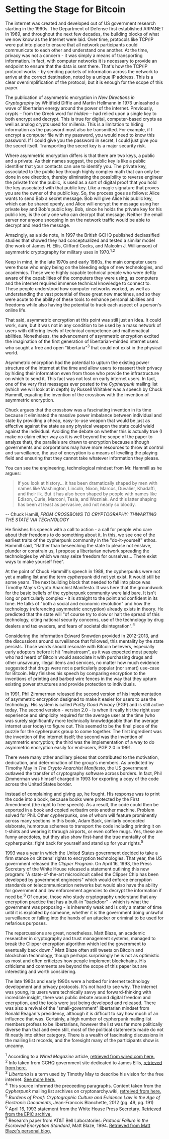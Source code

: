 # Setting the Stage for Bitcoin

The internet was created and developed out of US government research starting in the 1960s. The Department of Defense first established ARPANET in 1969, and throughout the next few decades, the building blocks of what we now know as the Internet were laid. Over time, protocols like TCP/IP were put into place to ensure that all network participants could communicate to each other and understand one another. At the time, privacy was not a concern - it was simply a means of transporting information. In fact, with computer networks it is necessary to provide an endpoint to ensure that the data is sent there. That's how the TCP/IP protocol works - by sending packets of information across the network to arrive at the correct destination, noted by a unique IP address. This is a clear oversimplification of the protocol, but it is enough for the scope of this paper.

The publication of asymmetric encryption in _New Directions in Cryptography_ by Whitfield Diffie and Martin Hellmann in 1976 unleashed a wave of libertarian energy around the power of the internet. Previously, crypts – from the Greek word for _hidden_ – had relied upon a single key to both encrypt and decrypt. This is true for digital, computer-based crypts as well as analog crypts used for millenia. This is a limitation to hiding information as the password must also be transmitted. For example, if I encrypt a computer file with my password, you would need to know this password. If I could give you the password in secret, I could just give you the secret itself. Transporting the secret key is a major security risk.

Where asymmetric encryption differs is that there are two keys, a public and a private. As their names suggest, the public key is like a public identifier that your contacts can use to identify you. The private key, associated to the public key through highly complex math that can only be done in one direction, thereby eliminating the possibility to reverse engineer the private from the public, is used as a sort of digital proof that you hold the key associated with that public key. Like a magic signature that proves you are the owner of the public key. So, the process goes as follows: Alice wants to send Bob a secret message. Bob will give Alice his public key, which can be shared openly, and Alice will encrypt the message using her private key and Bob's public key. Bob, since he holds the private key for his public key, is the only one who can decrypt that message. Neither the email server nor anyone snooping in on the network traffic would be able to decrypt and read the message.

Amazingly, as a side note, in 1997 the British GCHQ published declassified studies that showed they had conceptualized and tested a similar model (the work of James H. Ellis, Clifford Cocks, and Malcolm J. Williamson) of asymmetric cryptography for military uses in 1970.<sup>1,2</sup>

Keep in mind, in the late 1970s and early 1980s, the main computer users were those who enjoy being on the bleeding edge of new technologies, and academics. These were highly capable technical people who were deftly aware of the capabilities of the computers they were using, as computers and the internet required immense technical knowledge to connect to. These people understood how computer networks worked, as well as understanding the vast potential of these great new machines, and so they were acute to the ability of these tools to enhance personal abilities and freedoms while also having the potential to track each aspect of a person's online life.

That said, asymmetric encryption at this point was still just an idea. It could work, sure, but it was not in any condition to be used by a mass network of users with differing levels of technical competence and mathematical abilities. Nonetheless, the advancement of asymmetric encryption excited the imagination of the first generation of libertarian-minded internet users who sought a free and open "libertaria"<sup>3</sup> that could not exist in the physical world.

Asymmetric encryption had the potential to upturn the existing power structure of the internet at the time and allow users to reassert their privacy by hiding their information even from those who provide the infrastructure on which to send it. This fact was not lost on early internet users. In fact, one of the very first messages ever posted to the _Cypherpunk_ mailing list (which we will look at in depth) by Russell Whitaker was a speech by Chuck Hammill, equating the invention of the crossbow with the invention of asymmetric encryption.

Chuck argues that the crossbow was a fascinating invention in its time because it eliminated the massive power imbalance between individual and state by providing a cheap, easy-to-use weapon that would be just as effective against the state as any physical weapon the state could wield against the individual. Avoiding the debate on whether this is actually true (I make no claim either way as it is well beyond the scope of the paper to analyze that), the parallels are drawn to encryption because although governments and corporations may have more resources to throw at control and surveillance, the use of encryption is a means of levelling the playing field and ensuring that they cannot take whatever information they please.

You can see the engineering, technological mindset from Mr. Hammill as he argues:

> If you look at history... it has been dramatically shaped by men with names like Washington, Lincoln, Nixon, Marcos, Duvalier, Khadaffi, and their ilk. But it has also been shaped by people with names like Edison, Curie, Marconi, Tesla, and Wozniak. And this latter shaping has been at least as pervasive, and not nearly so bloody.

-- Chuck Hamill, _FROM CROSSBOWS TO CRYPTOGRAPHY: THWARTING THE STATE VIA TECHNOLOGY_

He finishes his speech with a call to action - a call for people who care about their freedoms to do something about it. In this, we see one of the earliest traits of the cypherpunk community in the "do-it-yourself" ethos. Hammill said, "Rather than beseeching the state to please not enslave, plunder or constrain us, I propose a libertarian network spreading the technologies by which we may seize freedom for ourselves... There exist ways to make yourself free".

At the point of Chuck Hammill's speech in 1988, the cypherpunks were not yet a mailing list and the term _cypherpunk_ did not yet exist. It would still be some years. The next building block that needed to fall into place was Timothy May's Crypto Anarchist Manifesto. It was here that the groundwork for the basic beliefs of the cypherpunk community were laid bare. It isn't long or particularly complex - it is straight to the point and confident in its tone. He talks of "both a social and economic revolution" and how the technology (referencing asymmetric encryption) already exists in theory. He predicted that the state will "of course try to slow or halt the spread of this technology, citing national security concerns, use of the technology by drug dealers and tax evaders, and fears of societal disintegration".<sup>4</sup>

Considering the information Edward Snowden provided in 2012-2013, and the discussions around surveillance that followed, this mentality by the state persists. Those words should resonate with Bitcoin believers, especially early adopters before it hit "mainstream", as it was expected most people who had heard of Bitcoin would associate it with purchasing drugs and other unsavoury, illegal items and services, no matter how much evidence suggested that drugs were not a particularly popular (nor smart) use-case for Bitcoin. May finishes his speech by comparing encryption to the inventions of printing and barbed wire fences in the way that they upturn existing power structures and provide protection to individuals.

In 1991, Phil Zimmerman released the second version of his implementation of asymmetric encryption designed to make it easier for users to use the technology. His system is called _Pretty Good Privacy_ (PGP) and is still active today. The second version - version 2.0 - is when it really hit the right user experience and simplicity required for the average user at the time (who was surely significantly more technically knowledgeable than the average internet user today) to figure out. This seemed to be the final piece of the puzzle for the cypherpunk group to come together. The first ingredient was the invention of the internet itself; the second was the invention of asymmetric encryption; the third was the implementation of a way to do asymmetric encryption easily for end-users, PGP 2.0 in 1991.

There were many other ancillary pieces that contributed to the motivation, dedication, and determination of the group's members. As predicted by Timothy May in _The Crypto Anarchist Manifesto_, the US government outlawed the transfer of cryptography software across borders. In fact, Phil Zimmerman was himself charged in 1993 for exporting a copy of the code across the United States border.

Instead of complaining and giving up, he fought. His response was to print the code into a book, because books were protected by the First Amendment (the right to free speech). As a result, the code could then be exported in a book and copied verbatim onto another machine. Problem solved for Phil. Other cypherpunks, one of whom will feature prominently across many sections in this book, Adam Back, similarly concocted elaborate, humorous schemes to transport the code including printing it on t-shirts and wearing it through airports, or even coffee mugs. Yes, these are funny anecdotes, but they also show first-hand the true mentality of the cypherpunks: fight back for yourself and stand up for your rights.<sup>5</sup>

1993 was a year in which the United States government decided to take a firm stance on citizens' rights to encryption technologies. That year, the US government released the _Clipper Program_. On April 16, 1993, the Press Secretary of the White House released a statement outlining this new program: "A state-of-the-art microcircuit called the Clipper Chip has been developed by government engineers" which would enforce encryption standards on telecommunication networks but would also have the ability for government and law enforcement agencies to decrypt the information if need be.<sup>6</sup> Of course, those who study cryptography understand that any encryption practice that has a built-in "backdoor" - which is what the government was proposing - is inherently weak and is only a matter of time until it is exploited by someone, whether it is the government doing unlawful surveillance or falling into the hands of an attacker or criminal to be used for nefarious purposes.

The repercussions are great, nonetheless. Matt Blaze, an academic researcher in cryptography and trust management systems, managed to break the Clipper encryption algorithm which led the government to eventually back down.<sup>7</sup> Matt Blaze often still tweets on Bitcoin and blockchain technology, though perhaps surprisingly he is not as optimistic as most and often criticizes how people implement blockchains. His criticisms and comments are beyond the scope of this paper but are interesting and worth considering.

The late 1980s and early 1990s were a hotbed for internet technology development and privacy protocols. It's not hard to see why. The internet was young, its users were technically savvy and forward-thinking with incredible insight, there was public debate around digital freedom and encryption, and the tools were just being developed and released. There was also a revival of the "small-government" libertarian mindset from Ronald Reagan's presidency, although it is difficult to say how much of an influence that was. Certainly, a high number of cypherpunk mailing list members profess to be libertarians, however the list was far more politically diverse than that and even still, most of the political statements made do not fit neatly into either category. There is a wealth of fascinating discussions in the mailing list records, and the foresight many of the participants show is uncanny.

<sup>1</sup> According to a _Wired Magazine_ article, [retrieved from wired.com here.](https://www.wired.com/1999/04/crypto/)  
<sup>2</sup> Info taken from GCHQ government site dedicated to James Ellis, [retrieved from here.](https://www.gchq.gov.uk/person/james-ellis)  
<sup>3</sup> _Libertaria_ is a term used by Timothy May to describe his vision for the free internet. [See more here.](https://www.activism.net/cypherpunk/libertaria.html)  
<sup>4</sup> This source informed the preceeding paragraphs. Content taken from the _Cypherpunk_ mailing list archives on cryptonarchy.wiki, [retreived from here.](https://mailing-list-archive.cryptoanarchy.wiki/archive/1992/09/b5e24ee5d6a00a60a5cdd485ad3b67fa4016296e3d5df8faa2c6181e88494b20/)  
<sup>5</sup> _Burdens of Proof: Cryptographic Culture and Evidence Law in the Age of Electronic Documents_, Jean-Francois Blanchette, 2012 (pg. 49, pg. 191)  
<sup>6</sup> April 16, 1993 statement from the White House Press Secretary. [Retrieved from the EPIC archive.](https://archive.epic.org/crypto/clipper/white_house_statement_4_93.html)  
<sup>7</sup> Research paper from AT&T Bell Laboratories: _Protocol Failure in the Escrowed Encryption Standard_, Matt Blaze, 1994. [Retrieved from Matt Blaze's personal blog.](https://www.mattblaze.org/papers/eesproto.pdf)  
